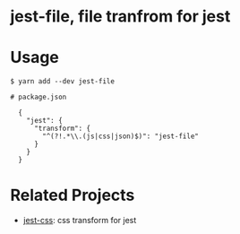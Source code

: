 jest-file, file tranfrom for jest
=============================

# Usage

```
$ yarn add --dev jest-file

# package.json

  {
    "jest": {
      "transform": {
        "^(?!.*\\.(js|css|json)$)": "jest-file"
      }
    }
  }
```

# Related Projects

- [jest-css](https://github.com/gutenye/jest-css): css transform for jest
